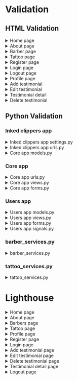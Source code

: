 # Validation

## HTML Validation

<details>
<summary>Home page</summary>

* ![Home page](./static/images/readme/home-html-v.png)

</details>

<details>
<summary>About page</summary>

* ![About page](./static/images/readme/html-about-page-v.png)

</details>

<details>
<summary>Barber page</summary>

* ![Barber page](./static/images/readme/barbers-html-v.png)

</details>

<details>
<summary>Tattoo page</summary>

* ![Tattoo page](./static/images/readme/tattoo-html-v.png)

</details>

<details>
<summary>Register page</summary>

* ![Register page](./static/images/readme/register-html-v.png)

</details>

<details>
<summary>Login page</summary>

* ![Login page](./static/images/readme/login-html-v.png)

</details>

<details>
<summary>Logout page</summary>

* ![Logout page](./static/images/readme/logout-html-v.png)

</details>

<details>
<summary>Profile page</summary>

* ![Profile page](./static/images/readme/profile-html-v.png)

</details>

<details>
<summary>Add testimonial</summary>

* ![Add testimonial page](./static/images/readme/add-testimonial-html-v.png)

</details>

<details>
<summary>Edit testimonial</summary>

* ![Edit testimonial page](./static/images/readme/edit-testimonial-html-v.png)

</details>

<details>
<summary>Testimonial detail</summary>

* ![Testimonial detail page](./static/images/readme/testimonial-detail-html-v.png)

</details>

<details>
<summary>Delete testimonial</summary>

* ![Delete testimonial page](./static/images/readme/delete-testimonial-html-v.png)

</details>


## Python Validation

### Inked clippers app

<details>
<summary>Inked clippers app settings.py</summary>

* ![Inked clippers app settings](./static/images/readme/inked-clippers-settings-v.png)

</details>

<details>
<summary>Inked clippers app urls.py</summary>

* ![Inked clippers app urls](./static/images/readme/inked-clippers-urls-v.png)

</details>


<details>
<summary>Core app models.py</summary>

* ![Core app models](./static/images/readme/core-models-v.png)

</details>

### Core app

<details>
<summary>Core app urls.py</summary>

* ![Core app url](./static/images/readme/core-urls-v.png)

</details>

<details>
<summary>Core app views.py</summary>

* ![Core app views](./static/images/readme/core-views-v.png)

</details>

<details>
<summary>Core app forms.py</summary>

* ![Core app forms](./static/images/readme/core-forms-v.png)

</details>


### Users app

<details>
<summary>Users app models.py</summary>

* ![Users app models](./static/images/readme/users-models-v.png)

</details>

<details>
<summary>Users app views.py</summary>

* ![Users app views](./static/images/readme/users-views-v.png)

</details>

<details>
<summary>Users app forms.py</summary>

* ![Users app forms](./static/images/readme/users-forms-v.png)

</details>

<details>
<summary>Users app signals.py</summary>

* ![Users app signals](./static/images/readme/users-signals-v.png)

</details>

### barber_services.py

<details>
<summary>barber_services.py</summary>

* ![Barber services](./static/images/readme/barber-services-v.png)

</details>

### tattoo_services.py

<details>
<summary>tattoo_services.py</summary>

* ![Tattoo services](./static/images/readme/tattoo-services-v.png)

</details>

###

# Lighthouse 

<details>
<summary>Home page</summary>

* Desktop
  * ![Home page desktop](./static/images/readme/lighthouse/home-page-desktop.png)

* Mobile
  * ![Home page mobile](./static/images/readme/lighthouse/home-page-mobile.png)


</details>

<details>
<summary>About page</summary>

* Desktop
  * ![About page desktop](./static/images/readme/lighthouse/about-page-desktop.png)

* Mobile
  * ![Home page mobile](./static/images/readme/lighthouse/about-page-mobile.png)
</details>

<details>
<summary>Barbers page</summary>

* Desktop
    * ![Barbers page desktop](./static/images/readme/lighthouse/barbers-page-desktop.png)

* Mobile
    * ![Barbers page mobile](./static/images/readme/lighthouse/barbers-page-mobile.png)
</details>

<details>
<summary>Tattoo page</summary>

* Desktop
    * ![Tattoo page desktop](./static/images/readme/lighthouse/tattoo-page-desktop.png)

* Mobile
    * ![Home page mobile](./static/images/readme/lighthouse/tattoo-page-mobile.png)
</details>

<details>
<summary>Profile page</summary>

* Desktop
    * ![Profie page desktop](./static/images/readme/lighthouse/profile-page-desktop.png)

* Mobile
    * ![Profile page mobile](./static/images/readme/lighthouse/profile-page-mobile.png)
</details>

<details>
<summary>Register page</summary>

* Desktop
    * ![Register page desktop](./static/images/readme/lighthouse/register-page-desktop.png)

* Mobile
    * ![Register page mobile](./static/images/readme/lighthouse/register-page-mobile.png)
</details>

<details>
<summary>Login page</summary>

* Desktop
    * ![Login page desktop](./static/images/readme/lighthouse/login-page-desktop.png)

* Mobile
    * ![Login page mobile](./static/images/readme/lighthouse/login-page-mobile.png)
</details>

<details>
<summary>Add testimonial page</summary>

* Desktop
    * ![Add testimonial page desktop](./static/images/readme/lighthouse/add-testimonial-desktop.png)

* Mobile
    * ![Add testimonial page mobile](./static/images/readme/lighthouse/add-testimonial-mobile.png)
</details>

<details>
<summary>Edit testimonial page</summary>

* Desktop
    * ![Edit testimonial page desktop](./static/images/readme/lighthouse/edit-testimonial-desktop.png)

* Mobile
    * ![Edit testimonial page mobile](./static/images/readme/lighthouse/edit-testimonial-mobile.png)
</details>

<details>
<summary>Delete testimonial page</summary>

* Desktop
    * ![Delete testimonial page desktop](./static/images/readme/lighthouse/delete-testimonial-desktop.png)

* Mobile
    * ![Delete testimonial page mobile](./static/images/readme/lighthouse/delete-testimonial-mobile.png)
</details>

<details>
<summary>Testimonial detail page</summary>

* Desktop
    * ![Testimonial detail page desktop](./static/images/readme/lighthouse/testimonial-detail-desktop.png)

* Mobile
    * ![Testimonial detail page mobile](./static/images/readme/lighthouse/testimonial-detail-mobile.png)
</details>

<details>
<summary>Logout page</summary>

* Desktop
    * ![Logout page desktop](./static/images/readme/lighthouse/logout-desktop.png)

* Mobile
    * ![Logout page mobile](./static/images/readme/lighthouse/logout-mobile.png)
</details>